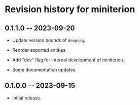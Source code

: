 # Revision history for miniterion

## 0.1.1.0 -- 2023-09-20

* Update version bounds of ``deepseq``.

* Reorder exported entities.

* Add "dev" flag for internal development of miniterion.

* Some documentation updates.

## 0.1.0.0 -- 2023-09-15

* Initial release.
